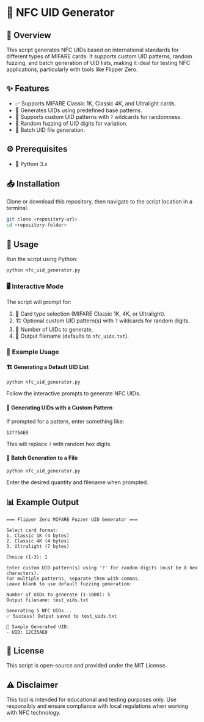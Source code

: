 # 🔑 NFC UID Generator

## 📌 Overview
This script generates NFC UIDs based on international standards for different types of MIFARE cards. It supports custom UID patterns, random fuzzing, and batch generation of UID lists, making it ideal for testing NFC applications, particularly with tools like Flipper Zero.

## ✨ Features
- ✅ Supports MIFARE Classic 1K, Classic 4K, and Ultralight cards.
- 🔄 Generates UIDs using predefined base patterns.
- 🎨 Supports custom UID patterns with `?` wildcards for randomness.
- 🎲 Random fuzzing of UID digits for variation.
- 📂 Batch UID file generation.

## ⚙️ Prerequisites
- 🐍 Python 3.x

## 📥 Installation
Clone or download this repository, then navigate to the script location in a terminal.

```bash
git clone <repository-url>
cd <repository-folder>
```

## 🚀 Usage
Run the script using Python:

```bash
python nfc_uid_generator.py
```

### 🖥️ Interactive Mode
The script will prompt for:
1. 📌 Card type selection (MIFARE Classic 1K, 4K, or Ultralight).
2. 🏗️ Optional custom UID pattern(s) with `?` wildcards for random digits.
3. 🔢 Number of UIDs to generate.
4. 📝 Output filename (defaults to `nfc_uids.txt`).

### 📜 Example Usage
#### 🏗️ Generating a Default UID List
```
python nfc_uid_generator.py
```
Follow the interactive prompts to generate NFC UIDs.

#### 🎨 Generating UIDs with a Custom Pattern
If prompted for a pattern, enter something like:
```
12??5AE0
```
This will replace `?` with random hex digits.

#### 📂 Batch Generation to a File
```
python nfc_uid_generator.py
```
Enter the desired quantity and filename when prompted.

## 📊 Example Output
```
=== Flipper Zero MIFARE Fuzzer UID Generator ===

Select card format:
1. Classic 1K (4 bytes)
2. Classic 4K (4 bytes)
3. Ultralight (7 bytes)

Choice (1-3): 1

Enter custom UID pattern(s) using '?' for random digits (must be 8 hex characters). 
For multiple patterns, separate them with commas.
Leave blank to use default fuzzing generation:

Number of UIDs to generate (1-1000): 5
Output filename: test_uids.txt

Generating 5 NFC UIDs...
✅ Success! Output saved to test_uids.txt

📌 Sample Generated UID:
- UID: 12C35AE0
```

## 📜 License
This script is open-source and provided under the MIT License.

## ⚠️ Disclaimer
This tool is intended for educational and testing purposes only. Use responsibly and ensure compliance with local regulations when working with NFC technology.

